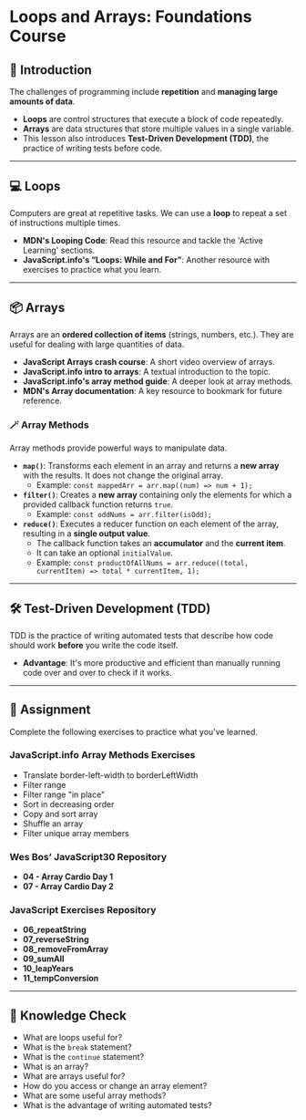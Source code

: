 # Loops and Arrays: Foundations Course

## 📜 Introduction

The challenges of programming include **repetition** and **managing large amounts of data**.
* **Loops** are control structures that execute a block of code repeatedly.
* **Arrays** are data structures that store multiple values in a single variable.
* This lesson also introduces **Test-Driven Development (TDD)**, the practice of writing tests before code.

---

## 💻 Loops

Computers are great at repetitive tasks. We can use a **loop** to repeat a set of instructions multiple times.
* **MDN's Looping Code**: Read this resource and tackle the 'Active Learning' sections.
* **JavaScript.info's “Loops: While and For”**: Another resource with exercises to practice what you learn.

---

## 📦 Arrays

Arrays are an **ordered collection of items** (strings, numbers, etc.). They are useful for dealing with large quantities of data.
* **JavaScript Arrays crash course**: A short video overview of arrays.
* **JavaScript.info intro to arrays**: A textual introduction to the topic.
* **JavaScript.info's array method guide**: A deeper look at array methods.
* **MDN's Array documentation**: A key resource to bookmark for future reference.

### 🪄 Array Methods

Array methods provide powerful ways to manipulate data.

* **`map()`**: Transforms each element in an array and returns a **new array** with the results. It does not change the original array.
    * Example: `const mappedArr = arr.map((num) => num + 1);`
* **`filter()`**: Creates a **new array** containing only the elements for which a provided callback function returns `true`.
    * Example: `const oddNums = arr.filter(isOdd);`
* **`reduce()`**: Executes a reducer function on each element of the array, resulting in a **single output value**.
    * The callback function takes an **accumulator** and the **current item**.
    * It can take an optional `initialValue`.
    * Example: `const productOfAllNums = arr.reduce((total, currentItem) => total * currentItem, 1);`

---

## 🛠️ Test-Driven Development (TDD)

TDD is the practice of writing automated tests that describe how code should work **before** you write the code itself.
* **Advantage**: It's more productive and efficient than manually running code over and over to check if it works.

---

## 📝 Assignment

Complete the following exercises to practice what you've learned.

### JavaScript.info Array Methods Exercises
* Translate border-left-width to borderLeftWidth
* Filter range
* Filter range "in place"
* Sort in decreasing order
* Copy and sort array
* Shuffle an array
* Filter unique array members

### Wes Bos’ JavaScript30 Repository
* **04 - Array Cardio Day 1**
* **07 - Array Cardio Day 2**

### JavaScript Exercises Repository
* **06_repeatString**
* **07_reverseString**
* **08_removeFromArray**
* **09_sumAll**
* **10_leapYears**
* **11_tempConversion**

---

## 🧠 Knowledge Check

* What are loops useful for?
* What is the `break` statement?
* What is the `continue` statement?
* What is an array?
* What are arrays useful for?
* How do you access or change an array element?
* What are some useful array methods?
* What is the advantage of writing automated tests?